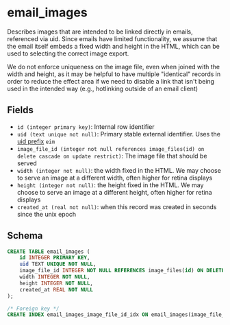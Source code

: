 # email_images

Describes images that are intended to be linked directly in emails, referenced
via uid. Since emails have limited functionality, we assume that the email itself
embeds a fixed width and height in the HTML, which can be used to selecting the
correct image export.

We do not enforce uniqueness on the image file, even when joined with the width and
height, as it may be helpful to have multiple "identical" records in order to reduce
the effect area if we need to disable a link that isn't being used in the
intended way (e.g., hotlinking outside of an email client)

## Fields

- `id (integer primary key)`: Internal row identifier
- `uid (text unique not null)`: Primary stable external identifier. Uses the
  [uid prefix](../uid_prefixes.md) `eim`
- `image_file_id (integer not null references image_files(id) on delete cascade on update restrict)`:
  The image file that should be served
- `width (integer not null)`: the width fixed in the HTML. We may choose to
  serve an image at a different width, often higher for retina displays
- `height (integer not null)`: the height fixed in the HTML. We may choose to
  serve an image at a different height, often higher for retina displays
- `created_at (real not null)`: when this record was created in seconds since the
  unix epoch

## Schema

```sql
CREATE TABLE email_images (
    id INTEGER PRIMARY KEY,
    uid TEXT UNIQUE NOT NULL,
    image_file_id INTEGER NOT NULL REFERENCES image_files(id) ON DELETE CASCADE ON UPDATE RESTRICT,
    width INTEGER NOT NULL,
    height INTEGER NOT NULL,
    created_at REAL NOT NULL
);

/* Foreign key */
CREATE INDEX email_images_image_file_id_idx ON email_images(image_file_id);
```
